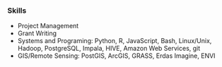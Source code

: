 ### Skills

* Project Management
* Grant Writing
* Systems and Programing: Python, R, JavaScript, Bash, Linux/Unix, Hadoop, PostgreSQL, Impala, HIVE, Amazon Web Services, git
* GIS/Remote Sensing: PostGIS, ArcGIS, GRASS, Erdas Imagine, ENVI
